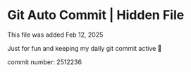 # Git Auto Commit | Hidden File

This file was added Feb 12, 2025

Just for fun and keeping my daily git commit active 🤪

commit number: 2512236

